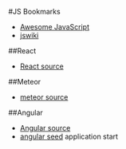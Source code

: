 #JS Bookmarks

- [Awesome JavaScript](https://github.com/sorrycc/awesome-javascript)
- [jswiki](https://github.com/bebraw/jswiki/wiki)

##React
-	[React source](https://github.com/facebook/react)

##Meteor
- [meteor source](https://github.com/meteor/meteor)

##Angular
- [Angular source](https://github.com/angular/angular)
- [angular seed](https://github.com/angular/angular-seed) application start

